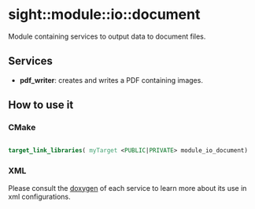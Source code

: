 # sight::module::io::document

Module containing services to output data to document files.

## Services

- **pdf_writer**: creates and writes a PDF containing images.

## How to use it

### CMake

```cmake

target_link_libraries( myTarget <PUBLIC|PRIVATE> module_io_document)

```

### XML

Please consult the [doxygen](https://sight.pages.ircad.fr/sight) of each service to learn more about its use in xml configurations.
